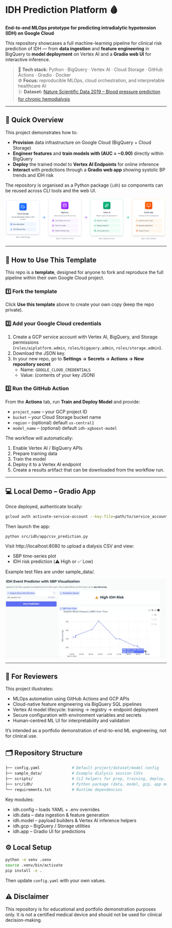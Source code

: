 # IDH Prediction Platform 🩸  
**End-to-end MLOps prototype for predicting intradialytic hypotension (IDH) on Google Cloud**

This repository showcases a full machine-learning pipeline for clinical risk prediction of IDH — from **data ingestion** and **feature engineering** in BigQuery to **model deployment** on Vertex AI and a **Gradio web UI** for interactive inference.

> 🧠 **Tech stack:** Python · BigQuery · Vertex AI · Cloud Storage · GitHub Actions · Gradio · Docker  
> ⚙️ **Focus:** reproducible MLOps, cloud orchestration, and interpretable healthcare AI  
> 🩺 **Dataset:** [Nature Scientific Data 2019 – Blood pressure prediction for chronic hemodialysis](https://www.nature.com/articles/s41597-019-0319-8)

---

## 🚀 Quick Overview

This project demonstrates how to:

- **Provision** data infrastructure on Google Cloud (BigQuery + Cloud Storage)  
- **Engineer features** and **train models with (AUC = ~0.90)** directly within BigQuery  
- **Deploy** the trained model to **Vertex AI Endpoints** for online inference  
- **Interact** with predictions through a **Gradio web app** showing systolic BP trends and IDH risk  

The repository is organised as a Python package (`idh`) so components can be reused across CLI tools and the web UI.

![Architecture Diagram](docs/assets/architecture.png)

---

## 🧩 How to Use This Template

This repo is a **template**, designed for anyone to fork and reproduce the full pipeline within their own Google Cloud project.

### 1️⃣ Fork the template
Click **Use this template** above to create your own copy (keep the repo private).

### 2️⃣ Add your Google Cloud credentials
1. Create a GCP service account with Vertex AI, BigQuery, and Storage permissions  
   (`roles/aiplatform.admin`, `roles/bigquery.admin`, `roles/storage.admin`).  
2. Download the JSON key.  
3. In your new repo, go to **Settings → Secrets → Actions → New repository secret**  
   - Name: `GOOGLE_CLOUD_CREDENTIALS`  
   - Value: (contents of your key JSON)

### 3️⃣ Run the GitHub Action
From the **Actions** tab, run **Train and Deploy Model** and provide:
- `project_name` – your GCP project ID  
- `bucket` – your Cloud Storage bucket name  
- `region` – (optional) default `us-central1`
- `model_name` – (optional) default `idh-xgboost-model`

The workflow will automatically:
1. Enable Vertex AI / BigQuery APIs  
2. Prepare training data  
3. Train the model  
4. Deploy it to a Vertex AI endpoint  
5. Create a results artifact that can be downloaded from the workflow run.

---

## 💻 Local Demo – Gradio App

Once deployed, authenticate locally:

```bash
gcloud auth activate-service-account --key-file=path/to/service_account.json
```
Then launch the app:
```bash
python src/idh/app/csv_prediction.py
```

Visit http://localhost:8080 to upload a dialysis CSV and view:
* SBP time-series plot
* IDH risk prediction (⚠️ High or ✅ Low)

Example test files are under sample_data/.

![Screenshot of the Gradio IDH prediction app](docs/assets/idh_gradio_overview.png)

---

## 🧠 For Reviewers

This project illustrates:
* MLOps automation using GitHub Actions and GCP APIs
* Cloud-native feature engineering via BigQuery SQL pipelines
* Vertex AI model lifecycle: training → registry → endpoint deployment
* Secure configuration with environment variables and secrets
* Human-centred ML UI for interpretability and validation

It’s intended as a portfolio demonstration of end-to-end ML engineering, not for clinical use.

## 🗂️ Repository Structure
```bash
├── config.yaml              # Default project/dataset/model config
├── sample_data/             # Example dialysis session CSVs
├── scripts/                 # CLI helpers for prep, training, deploy, predict
├── src/idh/                 # Python package (data, model, gcp, app modules)
└── requirements.txt         # Runtime dependencies
```

Key modules:
* idh.config – loads YAML + .env overrides
* idh.data – data ingestion & feature generation
* idh.model – payload builders & Vertex AI inference helpers
* idh.gcp – BigQuery / Storage utilities
* idh.app – Gradio UI for predictions

## ⚙️ Local Setup

```bash
python -m venv .venv
source .venv/bin/activate
pip install -e .
```

Then update `config.yaml` with your own values.

## ⚠️ Disclaimer

This repository is for educational and portfolio demonstration purposes only.
It is not a certified medical device and should not be used for clinical decision-making.
